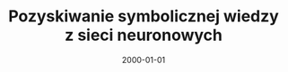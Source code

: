 ---
# Documentation: https://wowchemy.com/docs/managing-content/

title: Pozyskiwanie symbolicznej wiedzy z sieci neuronowych
subtitle: ''
summary: ''
authors:
- markowska-kaczmar
- Piotr Słowiński
tags: []
categories: []
date: '2000-01-01'
lastmod: 2022-10-07T04:56:33Z
featured: false
draft: false

# Featured image
# To use, add an image named `featured.jpg/png` to your page's folder.
# Focal points: Smart, Center, TopLeft, Top, TopRight, Left, Right, BottomLeft, Bottom, BottomRight.
image:
  caption: ''
  focal_point: ''
  preview_only: false

# Projects (optional).
#   Associate this post with one or more of your projects.
#   Simply enter your project's folder or file name without extension.
#   E.g. `projects = ["internal-project"]` references `content/project/deep-learning/index.md`.
#   Otherwise, set `projects = []`.
projects: []
publishDate: '2022-10-07T04:56:32.082399Z'
publication_types:
- '1'
abstract: ''
publication: '*Pozyskiwanie wiedzy z baz danych. Materiały na konferencję, Turawa,
  19-21 maja 2000*'
---